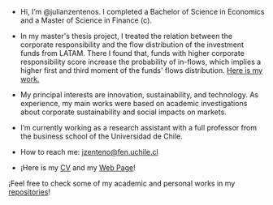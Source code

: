 - Hi, I’m @julianzentenos. I completed a Bachelor of Science in Economics and a Master of Science in Finance (c).
- In my master's thesis project, I treated the relation between the corporate responsibility and the flow distribution of the investment funds from LATAM.
  There I found that, funds with higher corporate responsibility score increase the probability of in-flows, which implies a higher first and third moment of the funds' flows distribution. [Here is my work.](https://github.com/user-attachments/files/16116280/Tesis_MgFinFT_Zenteno_J.pdf)

- My principal interests are innovation, sustainability, and technology. As experience, my main works were based on academic investigations about corporate sustainability and social impacts on markets.
- I’m currently working as a research assistant with a full professor from the business school of the Universidad de Chile.
- How to reach me: jzenteno@fen.uchile.cl
- ¡Here is my [CV](https://github.com/user-attachments/files/16116810/CV.pdf) and my [Web Page](https://sites.google.com/fen.uchile.cl/julianzentenos)!


¡Feel free to check some of my academic and personal works in my [repositories](https://github.com/julianzentenos/julianzentenos/tree/main)!
